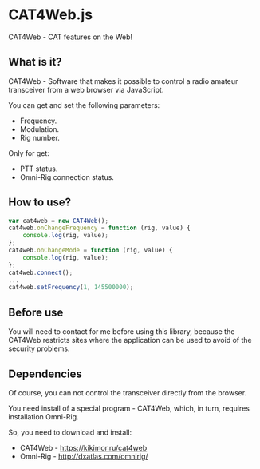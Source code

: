 CAT4Web.js
======
CAT4Web - CAT features on the Web! 

What is it?
------------------
CAT4Web - Software that makes it possible to control a radio amateur transceiver from a web browser via JavaScript.

You can get and set the following parameters:
* Frequency.
* Modulation.
* Rig number.

Only for get:
* PTT status.
* Omni-Rig connection status.

How to use?
------------------
```js
var cat4web = new CAT4Web();
cat4web.onChangeFrequency = function (rig, value) {
    console.log(rig, value); 
};
cat4web.onChangeMode = function (rig, value) {
    console.log(rig, value); 
};
cat4web.connect();
...
cat4web.setFrequency(1, 145500000);
```

Before use
------------------
You will need to contact for me before using this library, because the CAT4Web restricts sites where the application can be used to avoid of  the security problems.

Dependencies
------------------
Of course, you can not control the transceiver directly from the browser. 

You need install of a special program - CAT4Web, which, in turn, requires installation Omni-Rig.

So, you need to download and install:
* CAT4Web - https://kikimor.ru/cat4web
* Omni-Rig - http://dxatlas.com/omnirig/
